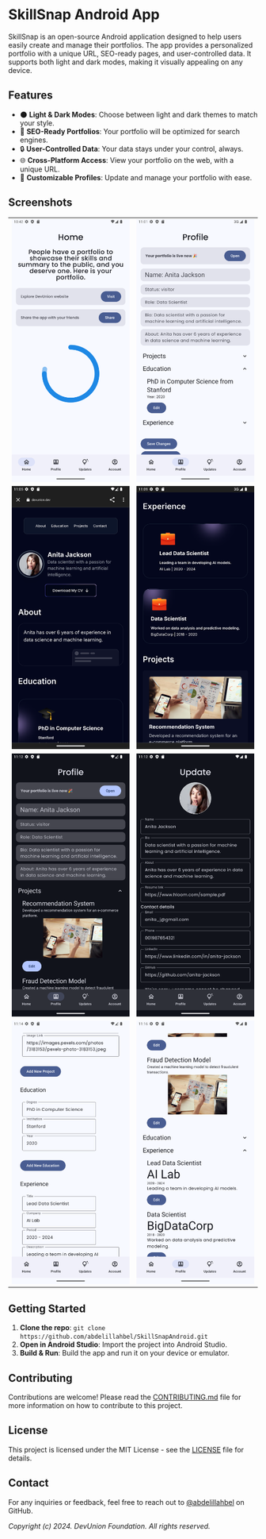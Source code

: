 # SkillSnap Android App

SkillSnap is an open-source Android application designed to help users easily create and manage
their portfolios. The app provides a personalized portfolio with a unique URL, SEO-ready pages, and
user-controlled data. It supports both light and dark modes, making it visually appealing on any
device.

## Features

- 🌑 **Light & Dark Modes**: Choose between light and dark themes to match your style.
- 🚀 **SEO-Ready Portfolios**: Your portfolio will be optimized for search engines.
- 🔒 **User-Controlled Data**: Your data stays under your control, always.
- 🌐 **Cross-Platform Access**: View your portfolio on the web, with a unique URL.
- 🎨 **Customizable Profiles**: Update and manage your portfolio with ease.

## Screenshots

<table>
  <tr>
    <td><img src="screenshots/Screenshot_20240828_224302.png" alt="Screenshot 1" style="width:100%; max-width:720px;"/></td>
    <td><img src="screenshots/Screenshot_20240828_230204.png" alt="Screenshot 2" style="width:100%; max-width:720px;"/></td>
  </tr>
  <tr>
    <td><img src="screenshots/Screenshot_20240828_230526.png" alt="Screenshot 3" style="width:100%; max-width:720px;"/></td>
    <td><img src="screenshots/Screenshot_20240828_231008.png" alt="Screenshot 4" style="width:100%; max-width:720px;"/></td>
  </tr>
  <tr>
    <td><img src="screenshots/Screenshot_20240828_231233.png" alt="Screenshot 5" style="width:100%; max-width:720px;"/></td>
    <td><img src="screenshots/Screenshot_20240828_231303.png" alt="Screenshot 6" style="width:100%; max-width:720px;"/></td>
  </tr>
  <tr>
    <td><img src="screenshots/Screenshot_20240828_231445.png" alt="Screenshot 7" style="width:100%; max-width:720px;"/></td>
    <td><img src="screenshots/Screenshot_20240828_231617.png" alt="Screenshot 8" style="width:100%; max-width:720px;"/></td>
  </tr>
</table>

## Getting Started

1. **Clone the repo**: `git clone https://github.com/abdelillahbel/SkillSnapAndroid.git`
2. **Open in Android Studio**: Import the project into Android Studio.
3. **Build & Run**: Build the app and run it on your device or emulator.

## Contributing

Contributions are welcome! Please read the [CONTRIBUTING.md](CONTRIBUTING.md) file for more
information on how to contribute to this project.

## License

This project is licensed under the MIT License - see the [LICENSE](LICENSE) file for details.

## Contact

For any inquiries or feedback, feel free to reach out
to [@abdelillahbel](https://github.com/abdelillahbel) on GitHub.

*Copyright (c) 2024. DevUnion Foundation. All rights reserved.*
